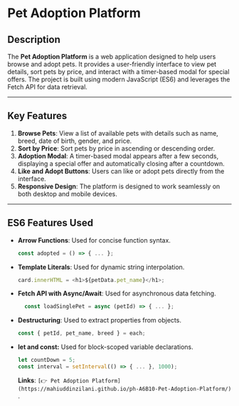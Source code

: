 # Pet Adoption Platform

## Description

The **Pet Adoption Platform** is a web application designed to help users browse and adopt pets. It provides a user-friendly interface to view pet details, sort pets by price, and interact with a timer-based modal for special offers. The project is built using modern JavaScript (ES6) and leverages the Fetch API for data retrieval.

---

## Key Features

1. **Browse Pets**: View a list of available pets with details such as name, breed, date of birth, gender, and price.
2. **Sort by Price**: Sort pets by price in ascending or descending order.
3. **Adoption Modal**: A timer-based modal appears after a few seconds, displaying a special offer and automatically closing after a countdown.
4. **Like and Adopt Buttons**: Users can like or adopt pets directly from the interface.
5. **Responsive Design**: The platform is designed to work seamlessly on both desktop and mobile devices.

---

## ES6 Features Used

- **Arrow Functions**: Used for concise function syntax.

  ```javascript
  const adopted = () => { ... };

  ```

- **Template Literals**: Used for dynamic string interpolation.
  ```javascript
  card.innerHTML = <h1>${petData.pet_name}</h1>;
  ```
- **Fetch API with Async/Await**: Used for asynchronous data fetching.
  ```javascript
    const loadSinglePet = async (petId) => { ... };
  ```
- **Destructuring**: Used to extract properties from objects.

  ```javascript
  const { petId, pet_name, breed } = each;
  ```

- **let and const:** Used for block-scoped variable declarations.

  ```javascript
  let countDown = 5;
  const interval = setInterval(() => { ... }, 1000);
  ```

  **Links**: `[👉 Pet Adoption Platform](https://mahiuddinzilani.github.io/ph-A6B10-Pet-Adoption-Platform/)` .
